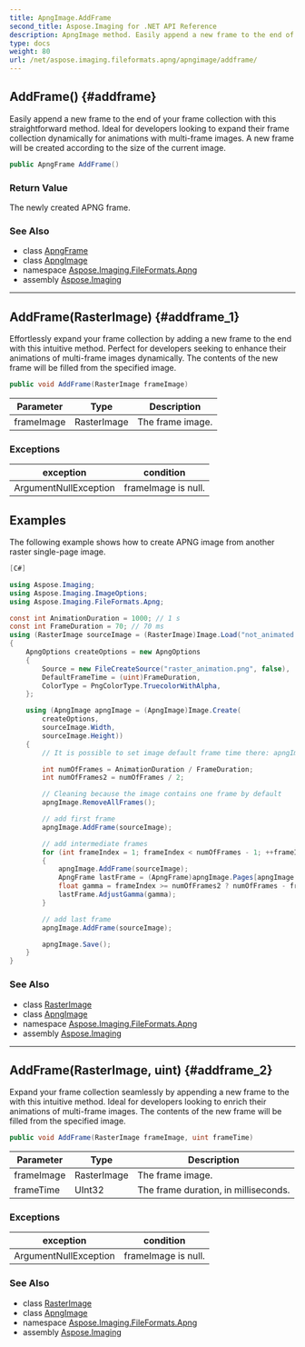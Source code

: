 ```yaml
---
title: ApngImage.AddFrame
second_title: Aspose.Imaging for .NET API Reference
description: ApngImage method. Easily append a new frame to the end of your frame collection with this straightforward method. Ideal for developers looking to expand their frame collection dynamically for animations with multiframe images. A new frame will be created according to the size of the current image
type: docs
weight: 80
url: /net/aspose.imaging.fileformats.apng/apngimage/addframe/
---
```

## AddFrame() {#addframe}

Easily append a new frame to the end of your frame collection with this straightforward method. Ideal for developers looking to expand their frame collection dynamically for animations with multi-frame images. A new frame will be created according to the size of the current image.

```csharp
public ApngFrame AddFrame()
```

### Return Value

The newly created APNG frame.

### See Also

* class [ApngFrame](../../apngframe/)
* class [ApngImage](../)
* namespace [Aspose.Imaging.FileFormats.Apng](../../apngimage/)
* assembly [Aspose.Imaging](../../../)

---

## AddFrame(RasterImage) {#addframe_1}

Effortlessly expand your frame collection by adding a new frame to the end with this intuitive method. Perfect for developers seeking to enhance their animations of multi-frame images dynamically. The contents of the new frame will be filled from the specified image.

```csharp
public void AddFrame(RasterImage frameImage)
```

| Parameter | Type | Description |
| --- | --- | --- |
| frameImage | RasterImage | The frame image. |

### Exceptions

| exception | condition |
| --- | --- |
| ArgumentNullException | frameImage is null. |

## Examples

The following example shows how to create APNG image from another raster single-page image.

```csharp
[C#]

using Aspose.Imaging;
using Aspose.Imaging.ImageOptions;
using Aspose.Imaging.FileFormats.Apng;

const int AnimationDuration = 1000; // 1 s
const int FrameDuration = 70; // 70 ms
using (RasterImage sourceImage = (RasterImage)Image.Load("not_animated.png"))
{
    ApngOptions createOptions = new ApngOptions
    {
        Source = new FileCreateSource("raster_animation.png", false),
        DefaultFrameTime = (uint)FrameDuration,
        ColorType = PngColorType.TruecolorWithAlpha,
    };

    using (ApngImage apngImage = (ApngImage)Image.Create(
        createOptions,
        sourceImage.Width,
        sourceImage.Height))
    {
        // It is possible to set image default frame time there: apngImage.DefaultFrameTime = (uint)FrameDuration;

        int numOfFrames = AnimationDuration / FrameDuration;
        int numOfFrames2 = numOfFrames / 2;

        // Cleaning because the image contains one frame by default
        apngImage.RemoveAllFrames();

        // add first frame
        apngImage.AddFrame(sourceImage);

        // add intermediate frames
        for (int frameIndex = 1; frameIndex < numOfFrames - 1; ++frameIndex)
        {
            apngImage.AddFrame(sourceImage);
            ApngFrame lastFrame = (ApngFrame)apngImage.Pages[apngImage.PageCount - 1];
            float gamma = frameIndex >= numOfFrames2 ? numOfFrames - frameIndex - 1 : frameIndex;
            lastFrame.AdjustGamma(gamma);
        }

        // add last frame
        apngImage.AddFrame(sourceImage);

        apngImage.Save();
    }
}
```

### See Also

* class [RasterImage](../../../aspose.imaging/rasterimage/)
* class [ApngImage](../)
* namespace [Aspose.Imaging.FileFormats.Apng](../../apngimage/)
* assembly [Aspose.Imaging](../../../)

---

## AddFrame(RasterImage, uint) {#addframe_2}

Expand your frame collection seamlessly by appending a new frame to the with this intuitive method. Ideal for developers looking to enrich their animations of multi-frame images. The contents of the new frame will be filled from the specified image.

```csharp
public void AddFrame(RasterImage frameImage, uint frameTime)
```

| Parameter | Type | Description |
| --- | --- | --- |
| frameImage | RasterImage | The frame image. |
| frameTime | UInt32 | The frame duration, in milliseconds. |

### Exceptions

| exception | condition |
| --- | --- |
| ArgumentNullException | frameImage is null. |

### See Also

* class [RasterImage](../../../aspose.imaging/rasterimage/)
* class [ApngImage](../)
* namespace [Aspose.Imaging.FileFormats.Apng](../../apngimage/)
* assembly [Aspose.Imaging](../../../)


